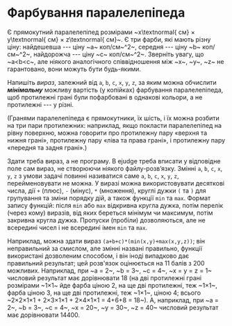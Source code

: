 ﻿# Фарбування паралелепіпеда

Є прямокутний паралелепіпед розмірами ~x\textnormal{ см} × y\textnormal{ см} × z\textnormal{ см}~.
Є три фарби, які мають різну ціну: найдешевша --- ціну ~a~ коп/см~^2~, середня --- ціну ~b~ коп/см~^2~, найдорожча --- ціну ~c~ коп/см~^2~.
Зверніть увагу, що ~a<b<c~, але ніякого аналогічного співвідношення між ~x~, ~y~, ~z~ не гарантовано, вони можуть бути будь-якими.

Напишіть *вираз*, залежний від `a`, `b`, `с`, `x`, `y`, `z`, за яким можна обчислити ***мінімальну*** можливу вартість (у копійках) фарбування паралелепіпеда, щоб протилежні грані були пофарбовані в однакові кольори, а не протилежні --- у різні.

(Гранями паралелепіпеда є прямокутники, їх шість, і їх можна розбити на три пари протилежних: наприклад, якщо покласти паралелепіпед на рівну поверхню, можна говорити про протилежну пару «верхня та нижня грані», протилежну пару «ліва та права грані», і протилежну пару «передня та задня грані».)

Здати треба вираз, а не програму. В ejudge треба вписати у відповідне поле сам вираз, не створюючи ніякого файлу-розв’язку. Змінні `a`, `b`, `с`, `x`, `y`, `z` з умови задачі повинні називатися саме `a`, `b`, `с`, `x`, `y`, `z`, перейменовувати не можна.
У виразі можна використовувати десяткові числа, дії `+` (плюс), `-` (мінус), `*` (множення), круглі дужки `(` та `)` для групування та зміни порядку дій, а також функції `min` та `max`.
Формат запису функцій: після `min` або `max` відкривна кругла дужка, потім перелік (через кому) виразів, від яких береться мінімум чи максимум, потім закривна кругла дужка. Пропуски (пробіли) дозволяються, але не всередині чисел і не всередині імен `min` та `max`.

Наприклад, можна здати вираз `(a+b+c)*(min(x,y)+max(x,y,z))`; він неправильний за смислом, але змінні названі правильно, функції використані дозволеним способом, і він іноді випадково дає правильний результат; цей розв'язок оцінюється на 11 балів з 200 можливих.
Наприклад, при ~a = 2~, ~b = 3~, ~c = 4~, ~x = y = z = 1~ числовий результат має дорівнювати 18 (на дві протилежні грані розмірами ~1×1~ йде фарба ціною 2, на ще дві протилежні, теж ~1×1~, фарба ціною 3, на ще дві протилежні, теж ~1×1~, ціною 4; всього ~2×2×1×1 + 2×3×1×1 + 2×4×1×1 = 4+6+8 = 18~).
А, наприклад, при ~a = 2~, ~b = 3~, ~c = 4~, ~x = 20~, ~y = 30~, ~z = 40~ числовий результат має дорівнювати 14400.